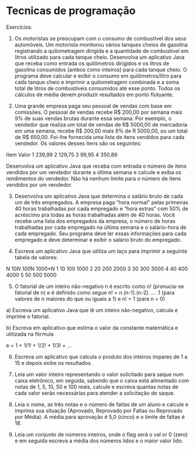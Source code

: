 # Tecnicas de programação
Exercícios:

1.	Os motoristas se preocupam com o consumo de combustível dos seus automóveis. Um motorista monitorou vários tanques cheios de gasolina registrando a quilometragem dirigida e a quantidade de combustível em litros utilizado para cada tanque cheio. Desenvolva um aplicativo Java que receba como entrada os quilômetros dirigidos e os litros de gasolina consumidos (ambos como inteiros) para cada tanque cheio. O programa deve calcular e exibir o consumo em quilômetros/litro para cada tanque cheio e imprimir a quilometragem combinada e a soma total de litros de combustíveis consumidos até esse ponto. Todos os cálculos de média devem produzir resultados em ponto flutuante.

2.	Uma grande empresa paga seu pessoal de vendas com base em comissões. O pessoal de vendas recebe R$ 200,00 por semana mais 9% de suas vendas brutas durante essa semana. Por exemplo, o vendedor que realiza um total de vendas de R$ 5000,00 de mercadoria em uma semana, recebe R$ 200,00 mais 9% de R 5000,00, ou um total de R$ 650,00. Foi-lhe fornecida uma lista de itens vendidos para cada vendedor. Os valores desses itens são os seguintes:

Item	Valor
1	239,99
2	129,75
3	99,95
4	350,89

Desenvolva um aplicativo Java que receba com entrada o número de itens vendidos por um vendedor durante a última semana e calcule e exiba os rendimentos do vendedor. Não há nenhum limite para o número de itens vendidos por um vendedor.

3.	Desenvolva um aplicativo Java que determina o salário bruto de cada um de três empregados. A empresa paga “hora normal” pelas primeiras 40 horas trabalhadas por cada empregado e “hora extras” com 50% de acréscimo pra todas as horas trabalhadas além de 40 horas. Você recebe uma lista dos empregados da empresa, o número de horas trabalhadas por cada empregado na última semana e o salário-hora de cada empregado. Seu programa deve ler essas informações para cada empregado e deve determinar e exibir o salário bruto do empregado.

4.	Escreva um aplicativo Java que utiliza um laço para imprimir a seguinte tabela de valores:

N	10*N	100*N	1000*N
1	10	100	1000
2	20	200	2000
3	30	300	3000
4	40	400	4000
5	50	500	5000

5.	O fatorial de um inteiro não-negativo n é escrito como n! (pronucia-se fatorial de n) e é definido como segue n! = n.(n-1).(n-2). ... .1 (para valores de n maiores do que ou iguais a 1) e n! = 1 (para n = 0)

a)	Escreva um aplicativo Java que lê um inteiro não-negativo, calcula e imprime o fatorial.

b)	Escreva em aplicativo que estima o valor da constante matemática e utilizada na fórmula

e = 1 + 1/1! + 1/2! + 1/3! + ...

6.	Escreva um aplicativo que calcula o produto dos inteiros ímpares de 1 a 15 e depois exibe os resultados.
 
7.	Leia um valor inteiro representando o valor solicitado para saque num caixa eletrônico, em seguida, sabendo que o caixa está alimentado com notas de 1, 5, 10, 50 e 100 reais, calcule e escreva quantas notas de cada valor serão necessárias para atender a solicitação de saque.

8.	Leia o nome, as três notas e o número de faltas de um aluno e calcule e imprima sua situação (Aprovado, Reprovado por Faltas ou Reprovado por Média). A média para aprovação é 5,0 (cinco) e o limite de faltas é 18.

9.	Leia um conjunto de números inteiros, onde o flag será o val or 0 (zero) e em seguida escreva a média dos números lidos e o maior valor lido.
